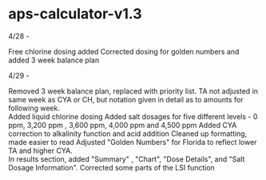 # aps-calculator-v1.3

4/28 -

Free chlorine dosing added
Corrected dosing for golden numbers and added 3 week balance plan 

4/29 - 

Removed 3 week balance plan, replaced with priority list.  TA not adjusted in same week as CYA or CH, but notation given in detail as to amounts for following week.  
Added liquid chlorine dosing
Added salt dosages for five different levels - 0 ppm, 3,200 ppm , 3,600 ppm, 4,000 ppm and 4,500 ppm
Added CYA correction to alkalinity function and acid addition 
Cleaned up formatting, made easier to read
Adjusted "Golden Numbers" for Florida to reflect lower TA and higher CYA.  
In results section, added "Summary" , "Chart", "Dose Details", and "Salt Dosage Information".
Corrected some parts of the LSI function
